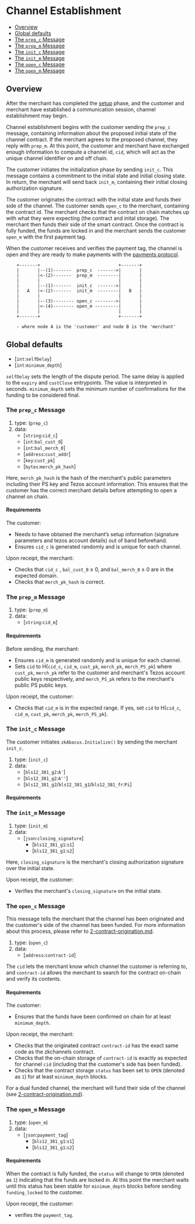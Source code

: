# Channel Establishment

  * [Overview](#Overview)
  * [Global defaults](#global-defaults)
  * [The `prep_c` Message](#the-`prep_c`-Message)
  * [The `prep_m` Message](#the-`prep_m`-Message)
  * [The `init_c` Message](#the-`init_c`-Message)
  * [The `init_m` Message](#the-`init_m`-Message)
  * [The `open_c` Message](#the-`open_c`-Message)
  * [The `open_m` Message](#the-`open_m`-Message)

## Overview
After the merchant has completed the [setup](#1-setup.md) phase, and the customer and merchant have established a communication session, channel establishment may begin. 

Channel establishment begins with the customer sending the `prep_c` message, containing information about the proposed initial state of the channel contract. If the merchant agrees to the proposed channel, they reply with `prep_m`. At this point, the customer and merchant have exchanged enough information to compute a channel id, `cid`, which will act as the unique channel identifier on and off chain.

The customer initiates the initialization phase by sending `init_c`. This message contains a commitment to the initial state and initial closing state. In return, the merchant will send back `init_m`, containing their initial closing authorization signature.

The customer originates the contract with the initial state and funds their side of the channel. The customer sends `open_c` to the merchant, containing the contract id. The merchant checks that the contract on chain matches up with what they were expecting (the contract and inital storage). The merchant then funds their side of the smart contract. Once the contract is fully funded, the funds are locked in and the merchant sends the customer `open_m` with the first payment tag.

When the customer receives and verifies the payment tag, the channel is open and they are ready to make payments with the [payments protocol](3-channel-payments.md).

        +-------+                              +-------+
        |       |--(1)-------  prep_c  ------->|       |
        |       |<-(2)-------  prep_m  --------|       |
        |       |                              |       |
        |       |--(1)-------  init_c  ------->|       |
        |   A   |<-(2)-------  init_m  --------|   B   |
        |       |                              |       |
        |       |--(3)-------- open_c -------->|       |
        |       |<-(4)-------- open_m ---------|       |
        |       |                              |       |
        +-------+                              +-------+

        - where node A is the 'customer' and node B is the 'merchant'

## Global defaults
* [`int`:`selfDelay`] 
* [`int`:`minimum_depth`]

`selfDelay` sets the length of the dispute period. The same delay is applied to the `expiry` and `custClose` entrypoints. The value is interpreted in seconds. 
`minimum_depth` sets the minimum number of confirmations for the funding to be considered final.

### The `prep_c` Message
1. type: (`prep_c`)
2. data: 
    * [`string`:`cid_c`]
    * [`int`:`bal_cust_0`]
    * [`int`:`bal_merch_0`]
    * [`address`:`cust_addr`]
    * [`key`:`cust_pk`]
    * [`bytes`:`merch_pk_hash`]

Here, `merch_pk_hash` is the hash of the merchant's public parameters including their PS key and Tezos account information. This ensures that the customer has the correct merchant details before attempting to open a channel on chain. 

#### Requirements
The customer:
  - Needs to have obtained the merchant’s setup information (signature parameters and tezos account details) out of band beforehand.
  - Ensures `cid_c` is generated randomly and is unique for each channel.

Upon receipt, the merchant:
  - Checks that `cid_c` , `bal_cust_0` ≥ 0, and `bal_merch_0` ≥ 0 are in the expected domain.
  - Checks that `merch_pk_hash` is correct.

### The `prep_m` Message
1. type: (`prep_m`)
2. data:
    * [`string`:`cid_m`]

#### Requirements
Before sending, the merchant:
  - Ensures `cid_m` is generated randomly and is unique for each channel.
  - Sets `cid` to H(`cid_c`, `cid_m`, `cust_pk`, `merch_pk`, `merch_PS_pk`) where `cust_pk`, `merch_pk` refer to the customer and merchant's Tezos account public keys respectively, and `merch_PS_pk` refers to the merchant's public PS public keys.

Upon receipt, the customer:
  - Checks that `cid_m` is in the expected range. If yes, set `cid` to H(`cid_c`, `cid_m`, `cust_pk`, `merch_pk`, `merch_PS_pk`).

### The `init_c` Message
The customer initiates `zkAbacus.Initialize()` by sending the merchant `init_c`.

1. type: (`init_c`)
2. data: 
    * [`bls12_381_g2`:`A'`]
    * [`bls12_381_g2`:`A''`]
    * [`bls12_381_g2`/`bls12_381_g1`/`bls12_381_fr`:`Pi`]

#### Requirements

### The `init_m` Message
1. type: (`init_m`)
2. data: 
    * [`json`:`closing_signature`]
      * [`bls12_381_g1`:`s1`]
      * [`bls12_381_g1`:`s2`]

Here, `closing_signature` is the merchant's closing authorization signature over the initial state.

Upon receipt, the customer:
  - Verifies the merchant's `closing_signature` on the initial state.
### The `open_c` Message
This message tells the merchant that the channel has been originated and the customer's side of the channel has been funded. For more information about this process, please refer to [2-contract-origination.md](2-contract-origination.md).

1. type: (`open_c`)
2. data: 
    * [`address`:`contract-id`]

The `cid` lets the merchant know which channel the customer is referring to, and `contract-id` allows the merchant to search for the contract on-chain and verify its contents.

#### Requirements

The customer:
  - Ensures that the funds have been confirmed on chain for at least `minimum_depth`.

Upon receipt, the merchant:
  - Checks that the originated contract `contract-id` has the exact same code as the zkchannels contract.
  - Checks that the on-chain storage of `contract-id` is exactly as expected for channel `cid` (including that the customer's side has been funded).
  - Checks that the contract storage `status` has been set to `OPEN` (denoted as `1`) for at least `minimum_depth` blocks.

For a dual funded channel, the merchant will fund their side of the channel (see [2-contract-origination.md](2-contract-origination.md)).
  ### The `open_m` Message

1. type: (`open_m`)
2. data: 
    * [`json`:`payment_tag`]
      * [`bls12_381_g1`:`s1`]
      * [`bls12_381_g1`:`s2`]

#### Requirements
When the contract is fully funded, the `status` will change to `OPEN` (denoted as `1`) indicating that the funds are locked in. At this point the merchant waits until this status has been stable for `minimum_depth` blocks before sending `funding_locked` to the customer.

Upon receipt, the customer:
  - verifies the `payment_tag`.